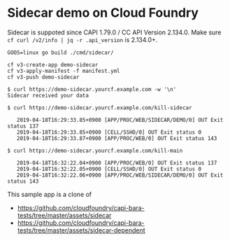# Sidecar demo on Cloud Foundry

Sidecar is suppoted since CAPI 1.79.0 / CC API Version 2.134.0.
Make sure `cf curl /v2/info | jq -r .api_version` is 2.134.0+.

```
GOOS=linux go build ./cmd/sidecar/

cf v3-create-app demo-sidecar
cf v3-apply-manifest -f manifest.yml
cf v3-push demo-sidecar
```

```
$ curl https://demo-sidecar.yourcf.example.com -w '\n'
Sidecar received your data
```

```
$ curl https://demo-sidecar.yourcf.example.com/kill-sidecar
```

```
   2019-04-18T16:29:33.85+0900 [APP/PROC/WEB/SIDECAR/DEMO/0] OUT Exit status 137
   2019-04-18T16:29:33.85+0900 [CELL/SSHD/0] OUT Exit status 0
   2019-04-18T16:29:33.87+0900 [APP/PROC/WEB/0] OUT Exit status 143
```

```
$ curl https://demo-sidecar.yourcf.example.com/kill-main
```

```
   2019-04-18T16:32:22.04+0900 [APP/PROC/WEB/0] OUT Exit status 137
   2019-04-18T16:32:22.05+0900 [CELL/SSHD/0] OUT Exit status 0
   2019-04-18T16:32:22.06+0900 [APP/PROC/WEB/SIDECAR/DEMO/0] OUT Exit status 143
```


This sample app is a clone of 
* https://github.com/cloudfoundry/capi-bara-tests/tree/master/assets/sidecar
* https://github.com/cloudfoundry/capi-bara-tests/tree/master/assets/sidecar-dependent